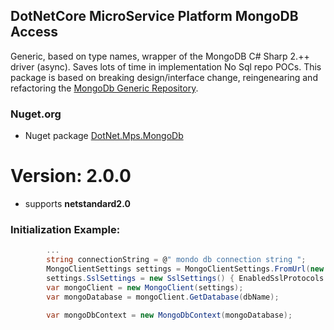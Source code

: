 ## DotNetCore MicroService Platform MongoDB Access 

Generic, based on type names, wrapper of the MongoDB C# Sharp 2.++ driver (async).
Saves lots of time in implementation No Sql repo POCs. 
This package is based on breaking design/interface change, reingenearing and refactoring the [MongoDb Generic Repository](https://github.com/alexandre-spieser/mongodb-generic-repository).


### Nuget.org

- Nuget package [DotNet.Mps.MongoDb](https://www.nuget.org/packages/DotNetCore.Mps.MongoDb/)

# Version: 2.0.0
- supports **netstandard2.0**


### Initialization Example:

``` csharp
        ...
        string connectionString = @" mondo db connection string ";
        MongoClientSettings settings = MongoClientSettings.FromUrl(new MongoUrl(connectionString));
        settings.SslSettings = new SslSettings() { EnabledSslProtocols = SslProtocols.Tls12 };
        var mongoClient = new MongoClient(settings);
        var mongoDatabase = mongoClient.GetDatabase(dbName);

        var mongoDbContext = new MongoDbContext(mongoDatabase);
```
